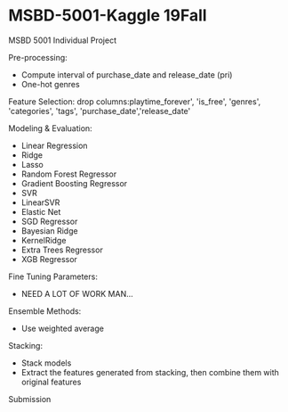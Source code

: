 # MSBD-5001-Kaggle 19Fall
MSBD 5001 Individual Project

Pre-processing:
 - Compute interval of purchase_date and release_date (pri)
 - One-hot genres

Feature Selection:
drop columns:playtime_forever', 'is_free', 'genres', 'categories', 'tags', 'purchase_date','release_date'

Modeling & Evaluation:
 - Linear Regression
 - Ridge
 - Lasso
 - Random Forest Regressor
 - Gradient Boosting Regressor
 - SVR
 - LinearSVR
 - Elastic Net
 - SGD Regressor
 - Bayesian Ridge
 - KernelRidge
 - Extra Trees Regressor
 - XGB Regressor

Fine Tuning Parameters:
 - NEED A LOT OF WORK MAN...
 
Ensemble Methods:
 - Use weighted average

Stacking:
 - Stack models
 - Extract the features generated from stacking, then combine them with original features

Submission
